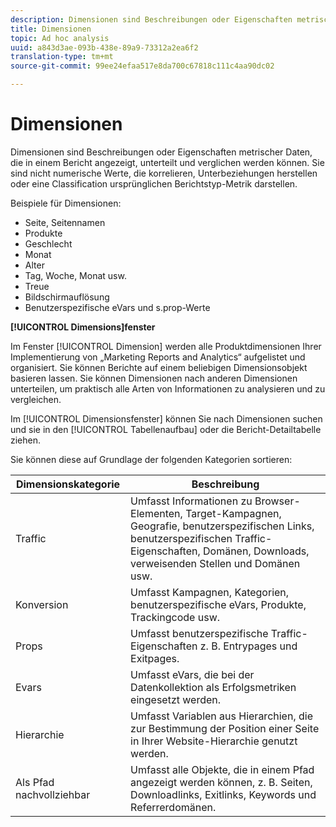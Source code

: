 ```yaml
---
description: Dimensionen sind Beschreibungen oder Eigenschaften metrischer Daten, die in einem Bericht angezeigt, unterteilt und verglichen werden können. Sie sind nicht-numerische Werte, die korrelieren, Unterbeziehungen herstellen oder eine Klassifizierung ursprünglichen Berichtstyp-Metrik darstellen.
title: Dimensionen
topic: Ad hoc analysis
uuid: a843d3ae-093b-438e-89a9-73312a2ea6f2
translation-type: tm+mt
source-git-commit: 99ee24efaa517e8da700c67818c111c4aa90dc02

---
```



# Dimensionen

Dimensionen sind Beschreibungen oder Eigenschaften metrischer Daten, die in einem Bericht angezeigt, unterteilt und verglichen werden können. Sie sind nicht numerische Werte, die korrelieren, Unterbeziehungen herstellen oder eine Classification ursprünglichen Berichtstyp-Metrik darstellen.

Beispiele für Dimensionen:

* Seite, Seitennamen
* Produkte
* Geschlecht
* Monat
* Alter
* Tag, Woche, Monat usw.
* Treue
* Bildschirmauflösung
* Benutzerspezifische eVars und s.prop-Werte

**[!UICONTROL Dimensions]fenster**

Im Fenster [!UICONTROL Dimension] werden alle Produktdimensionen Ihrer Implementierung von „Marketing Reports and Analytics“ aufgelistet und organisiert. Sie können Berichte auf einem beliebigen Dimensionsobjekt basieren lassen. Sie können Dimensionen nach anderen Dimensionen unterteilen, um praktisch alle Arten von Informationen zu analysieren und zu vergleichen.

Im [!UICONTROL Dimensionsfenster] können Sie nach Dimensionen suchen und sie in den [!UICONTROL Tabellenaufbau] oder die Bericht-Detailtabelle ziehen.

Sie können diese auf Grundlage der folgenden Kategorien sortieren:

| Dimensionskategorie | Beschreibung |
|--- |--- |
| Traffic | Umfasst Informationen zu Browser-Elementen, Target-Kampagnen, Geografie, benutzerspezifischen Links, benutzerspezifischen Traffic-Eigenschaften, Domänen, Downloads, verweisenden Stellen und Domänen usw. |
| Konversion | Umfasst Kampagnen, Kategorien, benutzerspezifische eVars, Produkte, Trackingcode usw. |
| Props | Umfasst benutzerspezifische Traffic-Eigenschaften z. B. Entrypages und Exitpages. |
| Evars | Umfasst eVars, die bei der Datenkollektion als Erfolgsmetriken eingesetzt werden. |
| Hierarchie | Umfasst Variablen aus Hierarchien, die zur Bestimmung der Position einer Seite in Ihrer Website-Hierarchie genutzt werden. |
| Als Pfad nachvollziehbar | Umfasst alle Objekte, die in einem Pfad angezeigt werden können, z. B. Seiten, Downloadlinks, Exitlinks, Keywords und Referrerdomänen. |
